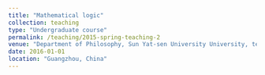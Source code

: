```yaml
---
title: "Mathematical logic"
collection: teaching
type: "Undergraduate course"
permalink: /teaching/2015-spring-teaching-2
venue: "Department of Philosophy, Sun Yat-sen University University, teaching assistant."
date: 2016-01-01
location: "Guangzhou, China"
---
```


<!--This is a description of a teaching experience. You can use markdown like any other post.-->

<!-- Heading 1
======

Heading 2
======

Heading 3
====== -->
